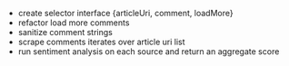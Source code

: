 - create selector interface {articleUri, comment, loadMore}
- refactor load more comments
- sanitize comment strings
- scrape comments iterates over article uri list
- run sentiment analysis on each source and return an aggregate score
